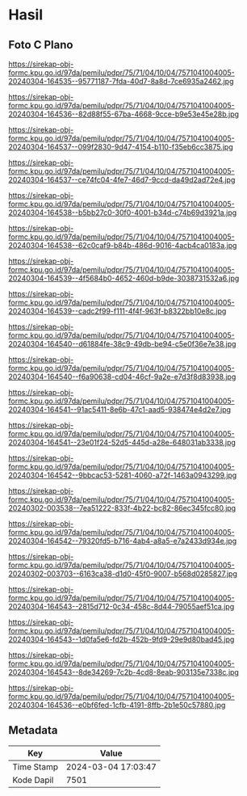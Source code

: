 # Hasil

## Foto C Plano

https://sirekap-obj-formc.kpu.go.id/97da/pemilu/pdpr/75/71/04/10/04/7571041004005-20240304-164535--95771187-7fda-40d7-8a8d-7ce6935a2462.jpg

https://sirekap-obj-formc.kpu.go.id/97da/pemilu/pdpr/75/71/04/10/04/7571041004005-20240304-164536--82d88f55-67ba-4668-9cce-b9e53e45e28b.jpg

https://sirekap-obj-formc.kpu.go.id/97da/pemilu/pdpr/75/71/04/10/04/7571041004005-20240304-164537--099f2830-9d47-4154-b110-f35eb6cc3875.jpg

https://sirekap-obj-formc.kpu.go.id/97da/pemilu/pdpr/75/71/04/10/04/7571041004005-20240304-164537--ce74fc04-4fe7-46d7-9ccd-da49d2ad72e4.jpg

https://sirekap-obj-formc.kpu.go.id/97da/pemilu/pdpr/75/71/04/10/04/7571041004005-20240304-164538--b5bb27c0-30f0-4001-b34d-c74b69d3921a.jpg

https://sirekap-obj-formc.kpu.go.id/97da/pemilu/pdpr/75/71/04/10/04/7571041004005-20240304-164538--62c0caf9-b84b-486d-9016-4acb4ca0183a.jpg

https://sirekap-obj-formc.kpu.go.id/97da/pemilu/pdpr/75/71/04/10/04/7571041004005-20240304-164539--4f5684b0-4652-460d-b9de-3038731532a6.jpg

https://sirekap-obj-formc.kpu.go.id/97da/pemilu/pdpr/75/71/04/10/04/7571041004005-20240304-164539--cadc2f99-f111-4f4f-963f-b8322bb10e8c.jpg

https://sirekap-obj-formc.kpu.go.id/97da/pemilu/pdpr/75/71/04/10/04/7571041004005-20240304-164540--d61884fe-38c9-49db-be94-c5e0f36e7e38.jpg

https://sirekap-obj-formc.kpu.go.id/97da/pemilu/pdpr/75/71/04/10/04/7571041004005-20240304-164540--f6a90638-cd04-46cf-9a2e-e7d3f8d83938.jpg

https://sirekap-obj-formc.kpu.go.id/97da/pemilu/pdpr/75/71/04/10/04/7571041004005-20240304-164541--91ac5411-8e6b-47c1-aad5-938474e4d2e7.jpg

https://sirekap-obj-formc.kpu.go.id/97da/pemilu/pdpr/75/71/04/10/04/7571041004005-20240304-164541--23e01f24-52d5-445d-a28e-648031ab3338.jpg

https://sirekap-obj-formc.kpu.go.id/97da/pemilu/pdpr/75/71/04/10/04/7571041004005-20240304-164542--9bbcac53-5281-4060-a72f-1463a0943299.jpg

https://sirekap-obj-formc.kpu.go.id/97da/pemilu/pdpr/75/71/04/10/04/7571041004005-20240302-003538--7ea51222-833f-4b22-bc82-86ec345fcc80.jpg

https://sirekap-obj-formc.kpu.go.id/97da/pemilu/pdpr/75/71/04/10/04/7571041004005-20240304-164542--79320fd5-b716-4ab4-a8a5-e7a2433d934e.jpg

https://sirekap-obj-formc.kpu.go.id/97da/pemilu/pdpr/75/71/04/10/04/7571041004005-20240302-003703--6163ca38-d1d0-45f0-9007-b568d0285827.jpg

https://sirekap-obj-formc.kpu.go.id/97da/pemilu/pdpr/75/71/04/10/04/7571041004005-20240304-164543--2815d712-0c34-458c-8d44-79055aef51ca.jpg

https://sirekap-obj-formc.kpu.go.id/97da/pemilu/pdpr/75/71/04/10/04/7571041004005-20240304-164543--1d0fa5e6-fd2b-452b-9fd9-29e9d80bad45.jpg

https://sirekap-obj-formc.kpu.go.id/97da/pemilu/pdpr/75/71/04/10/04/7571041004005-20240304-164543--8de34269-7c2b-4cd8-8eab-903135e7338c.jpg

https://sirekap-obj-formc.kpu.go.id/97da/pemilu/pdpr/75/71/04/10/04/7571041004005-20240304-164536--e0bf6fed-1cfb-4191-8ffb-2b1e50c57880.jpg


## Metadata

| Key        | Value               |
| ---------- | ------------------- |
| Time Stamp | 2024-03-04 17:03:47 |
| Kode Dapil | 7501                |



